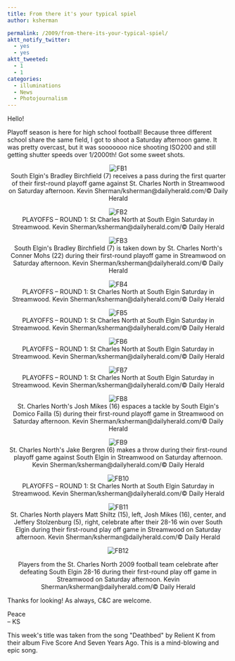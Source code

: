 ```yaml
---
title: From there it's your typical spiel
author: ksherman

permalink: /2009/from-there-its-your-typical-spiel/
aktt_notify_twitter:
  - yes
  - yes
aktt_tweeted:
  - 1
  - 1
categories:
  - illuminations
  - News
  - Photojournalism
---
```


Hello!

<p style="text-align: left;">
  Playoff season is here for high school football! Because three different school share the same field, I got to shoot a Saturday afternoon game. It was pretty overcast, but it was sooooooo nice shooting ISO200 and still getting shutter speeds over 1/2000th! Got some sweet shots.
</p>

<p style="text-align: center;">
  <img src="http://storage.kshermphoto.com/FM/sescnsba_001.jpg" alt="FB1" /><br /> South Elgin's Bradley Birchfield (7) receives a pass during the first quarter of their first-round playoff game against St. Charles North in Streamwood on Saturday afternoon. Kevin Sherman/ksherman@dailyherald.com/© Daily Herald
</p>

<p style="text-align: center;">
  <img src="http://storage.kshermphoto.com/FM/sescnsba_002.jpg" alt="FB2" /><br /> PLAYOFFS – ROUND 1: St Charles North at South Elgin Saturday in Streamwood. Kevin Sherman/ksherman@dailyherald.com/© Daily Herald
</p>

<p style="text-align: center;">
  <img src="http://storage.kshermphoto.com/FM/sescnsba_003.jpg" alt="FB3" /><br /> South Elgin's Bradley Birchfield (7) is taken down by St. Charles North's Conner Mohs (22) during their first-round playoff game in Streamwood on Saturday afternoon. Kevin Sherman/ksherman@dailyherald.com/© Daily Herald
</p>

<p style="text-align: center;">
  <img src="http://storage.kshermphoto.com/FM/sescnsba_004.jpg" alt="FB4" /><br /> PLAYOFFS – ROUND 1: St Charles North at South Elgin Saturday in Streamwood. Kevin Sherman/ksherman@dailyherald.com/© Daily Herald
</p>

<p style="text-align: center;">
  <img src="http://storage.kshermphoto.com/FM/sescnsba_005.jpg" alt="FB5" /><br /> PLAYOFFS – ROUND 1: St Charles North at South Elgin Saturday in Streamwood. Kevin Sherman/ksherman@dailyherald.com/© Daily Herald
</p>

<p style="text-align: center;">
  <img src="http://storage.kshermphoto.com/FM/sescnsba_006.jpg" alt="FB6" /><br /> PLAYOFFS – ROUND 1: St Charles North at South Elgin Saturday in Streamwood. Kevin Sherman/ksherman@dailyherald.com/© Daily Herald
</p>

<p style="text-align: center;">
  <img src="http://storage.kshermphoto.com/FM/sescnsba_007.jpg" alt="FB7" /><br /> PLAYOFFS – ROUND 1: St Charles North at South Elgin Saturday in Streamwood. Kevin Sherman/ksherman@dailyherald.com/© Daily Herald
</p>

<p style="text-align: center;">
  <img src="http://storage.kshermphoto.com/FM/sescnsba_008.jpg" alt="FB8" /><br /> St. Charles North's Josh Mikes (16) espaces a tackle by South Elgin's Domico Failla (5) during their first-round playoff game in Streamwood on Saturday afternoon. Kevin Sherman/ksherman@dailyherald.com/© Daily Herald
</p>

<p style="text-align: center;">
  <img src="http://storage.kshermphoto.com/FM/sescnsba_009.jpg" alt="FB9" /><br /> St. Charles North's Jake Bergren (6) makes a throw during their first-round playoff game against South Elgin in Streamwood on Saturday afternoon. Kevin Sherman/ksherman@dailyherald.com/© Daily Herald
</p>

<p style="text-align: center;">
  <img src="http://storage.kshermphoto.com/FM/sescnsba_010.jpg" alt="FB10" /><br /> PLAYOFFS – ROUND 1: St Charles North at South Elgin Saturday in Streamwood. Kevin Sherman/ksherman@dailyherald.com/© Daily Herald
</p>

<p style="text-align: center;">
  <img src="http://storage.kshermphoto.com/FM/sescnsba_011.jpg" alt="FB11" /><br /> St. Charles North players Matt Shiltz (15), left, Josh Mikes (16), center, and Jeffery Stolzenburg (5), right, celebrate after their 28-16 win over South Elgin during their first-round play off game in Streamwood on Saturday afternoon. Kevin Sherman/ksherman@dailyherald.com/© Daily Herald
</p>

<p style="text-align: center;">
  <img src="http://storage.kshermphoto.com/FM/sescnsba_012.jpg" alt="FB12" />
</p>

<p style="text-align: center;">
  Players from the St. Charles North 2009 football team celebrate after defeating South Elgin 28-16 during their first-round play off game in Streamwood on Saturday afternoon. Kevin Sherman/ksherman@dailyherald.com/© Daily Herald
</p>

Thanks for looking! As always, C&C are welcome.

Peace\
– KS

This week's title was taken from the song "Deathbed" by Relient K from their album Five Score And Seven Years Ago. This is a mind-blowing and epic song.
